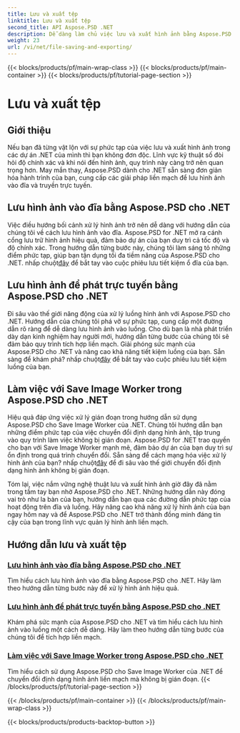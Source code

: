 ```yaml
---
title: Lưu và xuất tệp
linktitle: Lưu và xuất tệp
second_title: API Aspose.PSD .NET
description: Dễ dàng làm chủ việc lưu và xuất hình ảnh bằng Aspose.PSD cho .NET. Hãy làm theo hướng dẫn từng bước của chúng tôi để vận hành ổ đĩa và luồng hiệu quả.
weight: 23
url: /vi/net/file-saving-and-exporting/
---
```


{{< blocks/products/pf/main-wrap-class >}}
{{< blocks/products/pf/main-container >}}
{{< blocks/products/pf/tutorial-page-section >}}

# Lưu và xuất tệp

## Giới thiệu

Nếu bạn đã từng vật lộn với sự phức tạp của việc lưu và xuất hình ảnh trong các dự án .NET của mình thì bạn không đơn độc. Lĩnh vực kỹ thuật số đòi hỏi độ chính xác và khi nói đến hình ảnh, quy trình này càng trở nên quan trọng hơn. May mắn thay, Aspose.PSD dành cho .NET sẵn sàng đơn giản hóa hành trình của bạn, cung cấp các giải pháp liền mạch để lưu hình ảnh vào đĩa và truyền trực tuyến.

## Lưu hình ảnh vào đĩa bằng Aspose.PSD cho .NET

 Việc điều hướng bối cảnh xử lý hình ảnh trở nên dễ dàng với hướng dẫn của chúng tôi về cách lưu hình ảnh vào đĩa. Aspose.PSD for .NET mở ra cánh cổng lưu trữ hình ảnh hiệu quả, đảm bảo dự án của bạn duy trì cả tốc độ và độ chính xác. Trong hướng dẫn từng bước này, chúng tôi làm sáng tỏ những điểm phức tạp, giúp bạn tận dụng tối đa tiềm năng của Aspose.PSD cho .NET. nhấp chuột[đây](./save-images-to-disk/) để bắt tay vào cuộc phiêu lưu tiết kiệm ổ đĩa của bạn.

## Lưu hình ảnh để phát trực tuyến bằng Aspose.PSD cho .NET

Đi sâu vào thế giới năng động của xử lý luồng hình ảnh với Aspose.PSD cho .NET. Hướng dẫn của chúng tôi phá vỡ sự phức tạp, cung cấp một đường dẫn rõ ràng để dễ dàng lưu hình ảnh vào luồng. Cho dù bạn là nhà phát triển dày dạn kinh nghiệm hay người mới, hướng dẫn từng bước của chúng tôi sẽ đảm bảo quy trình tích hợp liền mạch. Giải phóng sức mạnh của Aspose.PSD cho .NET và nâng cao khả năng tiết kiệm luồng của bạn. Sẵn sàng để khám phá? nhấp chuột[đây](./save-images-to-stream/) để bắt tay vào cuộc phiêu lưu tiết kiệm luồng của bạn.

## Làm việc với Save Image Worker trong Aspose.PSD cho .NET

 Hiệu quả đáp ứng việc xử lý gián đoạn trong hướng dẫn sử dụng Aspose.PSD cho Save Image Worker của .NET. Chúng tôi hướng dẫn bạn những điểm phức tạp của việc chuyển đổi định dạng hình ảnh, tập trung vào quy trình làm việc không bị gián đoạn. Aspose.PSD for .NET trao quyền cho bạn với Save Image Worker mạnh mẽ, đảm bảo dự án của bạn duy trì sự ổn định trong quá trình chuyển đổi. Sẵn sàng để cách mạng hóa việc xử lý hình ảnh của bạn? nhấp chuột[đây](./save-image-worker/) để đi sâu vào thế giới chuyển đổi định dạng hình ảnh không bị gián đoạn.

Tóm lại, việc nắm vững nghệ thuật lưu và xuất hình ảnh giờ đây đã nằm trong tầm tay bạn nhờ Aspose.PSD cho .NET. Những hướng dẫn này đóng vai trò như la bàn của bạn, hướng dẫn bạn qua các đường dẫn phức tạp của hoạt động trên đĩa và luồng. Hãy nâng cao khả năng xử lý hình ảnh của bạn ngay hôm nay và để Aspose.PSD cho .NET trở thành đồng minh đáng tin cậy của bạn trong lĩnh vực quản lý hình ảnh liền mạch.

## Hướng dẫn lưu và xuất tệp
### [Lưu hình ảnh vào đĩa bằng Aspose.PSD cho .NET](./save-images-to-disk/)
Tìm hiểu cách lưu hình ảnh vào đĩa bằng Aspose.PSD cho .NET. Hãy làm theo hướng dẫn từng bước này để xử lý hình ảnh hiệu quả.
### [Lưu hình ảnh để phát trực tuyến bằng Aspose.PSD cho .NET](./save-images-to-stream/)
Khám phá sức mạnh của Aspose.PSD cho .NET và tìm hiểu cách lưu hình ảnh vào luồng một cách dễ dàng. Hãy làm theo hướng dẫn từng bước của chúng tôi để tích hợp liền mạch.
### [Làm việc với Save Image Worker trong Aspose.PSD cho .NET](./save-image-worker/)
Tìm hiểu cách sử dụng Aspose.PSD cho Save Image Worker của .NET để chuyển đổi định dạng hình ảnh liền mạch mà không bị gián đoạn.
{{< /blocks/products/pf/tutorial-page-section >}}

{{< /blocks/products/pf/main-container >}}
{{< /blocks/products/pf/main-wrap-class >}}

{{< blocks/products/products-backtop-button >}}
